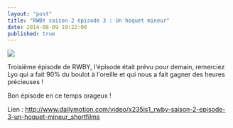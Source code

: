 ```yaml
---
layout: "post"
title: "RWBY saison 2 épisode 3 : Un hoquet mineur"
date: 2014-08-09 19:22:00
published: true
---
```

![](https://img4.wikia.nocookie.net/__cb20140808000758/rwby/images/thumb/e/e7/4KingdomsToRuleThemAll.png/250px-4KingdomsToRuleThemAll.png)

Troisième épisode de RWBY, l'épisode était prévu pour demain, remerciez Lyo qui a fait 90% du boulot à l'oreille et qui nous a fait gagner des heures précieuses !

Bon épisode en ce temps orageux !

Lien : <http://www.dailymotion.com/video/x235is1_rwby-saison-2-episode-3-un-hoquet-mineur_shortfilms>

